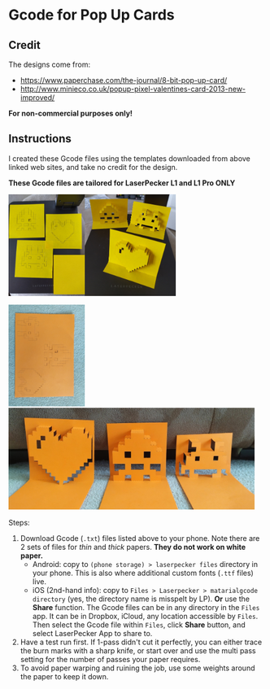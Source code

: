 # Gcode for Pop Up Cards

## Credit

The designs come from:
* https://www.paperchase.com/the-journal/8-bit-pop-up-card/ 
* http://www.minieco.co.uk/popup-pixel-valentines-card-2013-new-improved/

**For non-commercial purposes only!**

## Instructions

I created these Gcode files using the templates downloaded from above linked web sites, and take no credit for the design. 

**These Gcode files are tailored for LaserPecker L1 and L1 Pro ONLY**

<img src="pop_up_1.jpg" height="200px"><img src="pop_up_2.jpg" height="200px">

<img src="pop_up_3.jpg" height="200px"><img src="pop_up_4.jpg" height="200px">


Steps:
1. Download Gcode (`.txt`) files listed above to your phone. Note there are 2 sets of files for *thin* and *thick* papers. **They do not work on white paper.**
    * Android: copy to `(phone storage) > laserpecker files` directory in your phone. This is also where additional custom fonts (`.ttf` files) live.
    * iOS (2nd-hand info): copy to `Files > Laserpecker > matarialgcode directory` (yes, the directory name is misspelt by LP). **Or** use the **Share** function. The Gcode files can be in any directory in the `Files` app. It can be in Dropbox, iCloud, any location accessible by `Files`. Then select the Gcode file within `Files`, click **Share** button, and select LaserPecker App to share to.
2. Have a test run first. If 1-pass didn't cut it perfectly, you can either trace the burn marks with a sharp knife, or start over and use the multi pass setting for the number of passes your paper requires.
3. To avoid paper warping and ruining the job, use some weights around the paper to keep it down.
